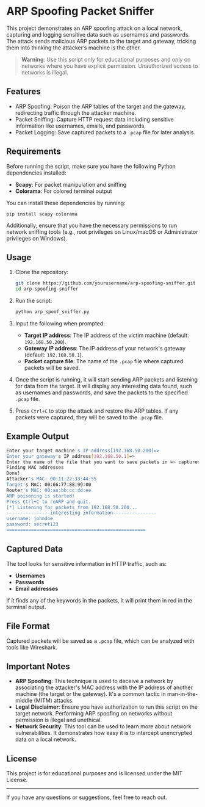 
# ARP Spoofing Packet Sniffer

This project demonstrates an ARP spoofing attack on a local network, capturing and logging sensitive data such as usernames and passwords. The attack sends malicious ARP packets to the target and gateway, tricking them into thinking the attacker’s machine is the other.

> **Warning**: Use this script only for educational purposes and only on networks where you have explicit permission. Unauthorized access to networks is illegal.

## Features

- ARP Spoofing: Poison the ARP tables of the target and the gateway, redirecting traffic through the attacker machine.
- Packet Sniffing: Capture HTTP request data including sensitive information like usernames, emails, and passwords.
- Packet Logging: Save captured packets to a `.pcap` file for later analysis.

## Requirements

Before running the script, make sure you have the following Python dependencies installed:

- **Scapy**: For packet manipulation and sniffing
- **Colorama**: For colored terminal output

You can install these dependencies by running:

```
pip install scapy colorama
```

Additionally, ensure that you have the necessary permissions to run network sniffing tools (e.g., root privileges on Linux/macOS or Administrator privileges on Windows).

## Usage

1. Clone the repository:

    ```bash
    git clone https://github.com/yourusername/arp-spoofing-sniffer.git
    cd arp-spoofing-sniffer
    ```

2. Run the script:

    ```bash
    python arp_spoof_sniffer.py
    ```

3. Input the following when prompted:

    - **Target IP address**: The IP address of the victim machine (default: `192.168.50.200`).
    - **Gateway IP address**: The IP address of your network's gateway (default: `192.168.50.1`).
    - **Packet capture file**: The name of the `.pcap` file where captured packets will be saved.

4. Once the script is running, it will start sending ARP packets and listening for data from the target. It will display any interesting data found, such as usernames and passwords, and save the packets to the specified `.pcap` file.

5. Press `Ctrl+C` to stop the attack and restore the ARP tables. If any packets were captured, they will be saved to the `.pcap` file.

## Example Output

```bash
Enter your target machine's IP address[192.168.50.200]=>
Enter your gateway's IP address[192.168.50.1]=>
Enter the name of the file that you want to save packets in => captured_packets
Finding MAC addresses
Done!
Attacker's MAC: 00:11:22:33:44:55
Target's MAC: 00:66:77:88:99:00
Router's MAC: 00:aa:bb:cc:dd:ee
ARP poisoning is started!
Press Ctrl+C to reARP and quit.
[*] Listening for packets from 192.168.50.200...
----------------interesting information----------------
username: johndoe
password: secret123
===================================================
```

## Captured Data

The tool looks for sensitive information in HTTP traffic, such as:

- **Usernames**
- **Passwords**
- **Email addresses**

If it finds any of the keywords in the packets, it will print them in red in the terminal output.

## File Format

Captured packets will be saved as a `.pcap` file, which can be analyzed with tools like Wireshark.

## Important Notes

- **ARP Spoofing**: This technique is used to deceive a network by associating the attacker's MAC address with the IP address of another machine (the target or the gateway). It's a common tactic in man-in-the-middle (MITM) attacks.
- **Legal Disclaimer**: Ensure you have authorization to run this script on the target network. Performing ARP spoofing on networks without permission is illegal and unethical.
- **Network Security**: This tool can be used to learn more about network vulnerabilities. It demonstrates how easy it is to intercept unencrypted data on a local network.

## License

This project is for educational purposes and is licensed under the MIT License.

---

If you have any questions or suggestions, feel free to reach out.
